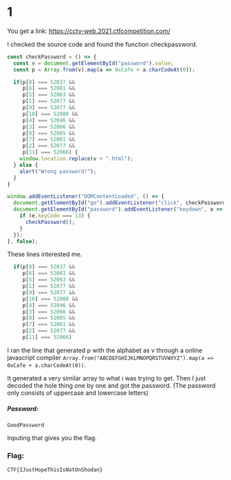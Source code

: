 # 1

You get a link: https://cctv-web.2021.ctfcompetition.com/

I checked the source code and found the function checkpassword.
```js
const checkPassword = () => {
  const v = document.getElementById("password").value;
  const p = Array.from(v).map(a => 0xCafe + a.charCodeAt(0));

  if(p[0] === 52037 &&
     p[6] === 52081 &&
     p[5] === 52063 &&
     p[1] === 52077 &&
     p[9] === 52077 &&
     p[10] === 52080 &&
     p[4] === 52046 &&
     p[3] === 52066 &&
     p[8] === 52085 &&
     p[7] === 52081 &&
     p[2] === 52077 &&
     p[11] === 52066) {
    window.location.replace(v + ".html");
  } else {
    alert("Wrong password!");
  }
}

window.addEventListener("DOMContentLoaded", () => {
  document.getElementById("go").addEventListener("click", checkPassword);
  document.getElementById("password").addEventListener("keydown", e => {
    if (e.keyCode === 13) {
      checkPassword();
    }
  });
}, false);
```

These lines interested me.
```js
  if(p[0] === 52037 &&
     p[6] === 52081 &&
     p[5] === 52063 &&
     p[1] === 52077 &&
     p[9] === 52077 &&
     p[10] === 52080 &&
     p[4] === 52046 &&
     p[3] === 52066 &&
     p[8] === 52085 &&
     p[7] === 52081 &&
     p[2] === 52077 &&
     p[11] === 52066)
```

I ran the line that generated p with the alphabet as v through a online javascript compiler `Array.from("ABCDEFGHIJKLMNOPQRSTUVWXYZ").map(a => 0xCafe + a.charCodeAt(0))`.

It generated a very similar array to what i was trying to get. Then I just decoded the hole thing one by one and got the password. (The password only consists of uppercase and lowercase letters)

##### Password:
`GoodPassword`

Inputing that gives you the flag.

### Flag:

`CTF{IJustHopeThisIsNotOnShodan}`
